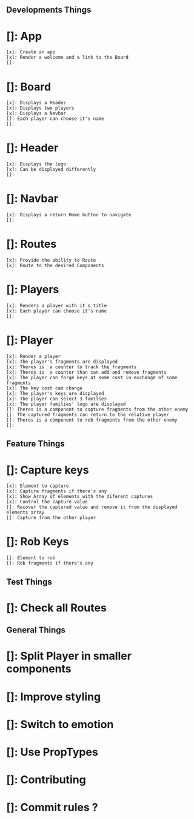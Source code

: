 ## Developments Things

# []: App
	[x]: Create an app
	[x]: Render a welcome and a link to the Board
	[]:
# []: Board
	[x]: Displays a Header
	[x]: Displays two players
	[x]: Displays a Navbar
	[]: Each player can choose it's name
	[]: 
# []: Header
	[x]: Displays the logo
	[x]: Can be displayed differently
	[]: 
# []: Navbar
	[x]: Displays a return Home button to navigate
	[]:
# []: Routes
	[x]: Provide the ability to Route
	[x]: Route to the desired Components
# []: Players
	[x]: Renders a player with it s title
	[x]: Each player can choose it's name
	[]:
# []: Player
	[x]: Render a player 
	[x]: The player's fragments are displayed
	[x]: Theres is  a counter to track the fragments
	[x]: Theres is  a counter than can add and remove fragments
	[x]: The player can forge keys at some cost in exchange of some fragments
	[x]: The key cost can change
	[x]: The player's keys are displayed 
	[x]: The player can select 3 families
	[x]: The player families' logo are displayed
	[]: Theres is a component to capture fragments from the other enemy
	[]: The captured fragments can return to the relative player
	[]: Theres is a component to rob fragments from the other enemy
	[]:

## Feature Things

# []: Capture keys
	[x]: Element to capture
	[x]: Capture fragments if there's any
	[x]: Show Array of elements with the diferent captures 
	[x]: Control the capture value 
	[]: Recover the captured value and remove it from the displayed elements array
	[]: Capture from the other player
# []: Rob Keys
	[]: Element to rob
	[]: Rob fragments if there's any


## Test Things

# []: Check all Routes

## General Things

# []: Split Player in smaller components
# []: Improve styling
# []: Switch to emotion
# []: Use PropTypes
# []: Contributing
# []: Commit rules ?
